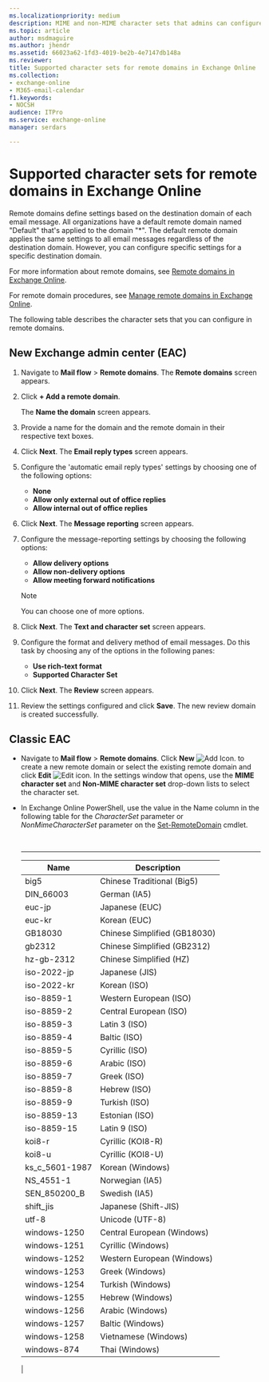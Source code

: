```yaml
---
ms.localizationpriority: medium
description: MIME and non-MIME character sets that admins can configure in remote domains (message formatting settings for external domains) in Exchange Online
ms.topic: article
author: msdmaguire
ms.author: jhendr
ms.assetid: 66023a62-1fd3-4019-be2b-4e7147db148a
ms.reviewer: 
title: Supported character sets for remote domains in Exchange Online
ms.collection: 
- exchange-online
- M365-email-calendar
f1.keywords:
- NOCSH
audience: ITPro
ms.service: exchange-online
manager: serdars

---
```


# Supported character sets for remote domains in Exchange Online

Remote domains define settings based on the destination domain of each email message. All organizations have a default remote domain named "Default" that's applied to the domain "*". The default remote domain applies the same settings to all email messages regardless of the destination domain. However, you can configure specific settings for a specific destination domain.

For more information about remote domains, see [Remote domains in Exchange Online](remote-domains.md).

For remote domain procedures, see [Manage remote domains in Exchange Online](manage-remote-domains.md).

The following table describes the character sets that you can configure in remote domains.

## New Exchange admin center (EAC)

1. Navigate to **Mail flow** > **Remote domains**. The **Remote domains** screen appears.

2. Click **+ Add a remote domain**.

   The **Name the domain** screen appears.

3. Provide a name for the domain and the remote domain in their respective text boxes.

4. Click **Next**. The **Email reply types** screen appears.

5. Configure the 'automatic email reply types' settings by choosing one of the following options:

    - **None**
    - **Allow only external out of office replies**
    - **Allow internal out of office replies**

6. Click **Next**. The **Message reporting** screen appears.

7. Configure the message-reporting settings by choosing the following options:

    - **Allow delivery options**
    - **Allow non-delivery options**
    - **Allow meeting forward notifications**

   > [!NOTE]
   > You can choose one of more options.

8. Click **Next**. The **Text and character set** screen appears.

9. Configure the format and delivery method of email messages. Do this task by choosing any of the options in the following panes:

    - **Use rich-text format**
    - **Supported Character Set**

10. Click **Next**. The **Review** screen appears.

11. Review the settings configured and click **Save**. The new review domain is created successfully.

## Classic EAC

- Navigate to **Mail flow** > **Remote domains**. Click **New** ![Add Icon.](../../media/ITPro_EAC_AddIcon.png) to create a new remote domain or select the existing remote domain and click **Edit** ![Edit icon](../../media/ITPro_EAC_EditIcon.png). In the settings window that opens, use the **MIME character set** and **Non-MIME character set** drop-down lists to select the character set.

- In Exchange Online PowerShell, use the value in the Name column in the following table for the _CharacterSet_ parameter or _NonMimeCharacterSet_ parameter on the [Set-RemoteDomain](/powershell/module/exchange/set-remotedomain) cmdlet.

  <br>

  ****

  |Name|Description|
  |---|---|
  |big5|Chinese Traditional (Big5)|
  |DIN_66003|German (IA5)|
  |euc-jp|Japanese (EUC)|
  |euc-kr|Korean (EUC)|
  |GB18030|Chinese Simplified (GB18030)|
  |gb2312|Chinese Simplified (GB2312)|
  |hz-gb-2312|Chinese Simplified (HZ)|
  |iso-2022-jp|Japanese (JIS)|
  |iso-2022-kr|Korean (ISO)|
  |iso-8859-1|Western European (ISO)|
  |iso-8859-2|Central European (ISO)|
  |iso-8859-3|Latin 3 (ISO)|
  |iso-8859-4|Baltic (ISO)|
  |iso-8859-5|Cyrillic (ISO)|
  |iso-8859-6|Arabic (ISO)|
  |iso-8859-7|Greek (ISO)|
  |iso-8859-8|Hebrew (ISO)|
  |iso-8859-9|Turkish (ISO)|
  |iso-8859-13|Estonian (ISO)|
  |iso-8859-15|Latin 9 (ISO)|
  |koi8-r|Cyrillic (KOI8-R)|
  |koi8-u|Cyrillic (KOI8-U)|
  |ks_c_5601-1987|Korean (Windows)|
  |NS_4551-1|Norwegian (IA5)|
  |SEN_850200_B|Swedish (IA5)|
  |shift_jis|Japanese (Shift-JIS)|
  |utf-8|Unicode (UTF-8)|
  |windows-1250|Central European (Windows)|
  |windows-1251|Cyrillic (Windows)|
  |windows-1252|Western European (Windows)|
  |windows-1253|Greek (Windows)|
  |windows-1254|Turkish (Windows)|
  |windows-1255|Hebrew (Windows)|
  |windows-1256|Arabic (Windows)|
  |windows-1257|Baltic (Windows)|
  |windows-1258|Vietnamese (Windows)|
  |windows-874|Thai (Windows)|
  |
